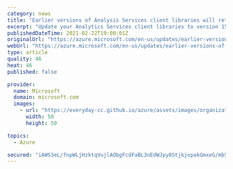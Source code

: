 ```yaml
---
category: news
title: "Earlier versions of Analysis Services client libraries will retire on 30 June 2021"
excerpt: "Update your Analytics Services client libraries to version 15.1.37.40 or higher by 30 June 2021."
publishedDateTime: 2021-02-22T19:00:01Z
originalUrl: "https://azure.microsoft.com/en-us/updates/earlier-versions-of-analysis-services-client-libraries-will-retire-on-30-june-2021/"
webUrl: "https://azure.microsoft.com/en-us/updates/earlier-versions-of-analysis-services-client-libraries-will-retire-on-30-june-2021/"
type: article
quality: 46
heat: 46
published: false

provider:
  name: Microsoft
  domain: microsoft.com
  images:
    - url: "https://everyday-cc.github.io/azure/assets/images/organizations/microsoft.com-50x50.jpg"
      width: 50
      height: 50

topics:
  - Azure

secured: "iAWS3eL/fnpWLjHzktqVujlAObgFcdFaBL3nEdWJpy8StjkjopakGmxeG/mb5q15pyX9rY9YBH6HNY0SW6WQlmTEEU7zvyVNi2E1vNX8W+0hbKr+k69EBFbNJ7UZGdzlDVt9miZ1YsIpph53r033jbjdZldcUuTrcq14eTwU+J8/PMN5QVwqxKOly/uwGExckaloUA/3P3uI9kqzcfP54hE+UIdB3h2tuVhEvvzO08Qp+ivWGNg9kxBzn3fluinqldF0dR+anm7ZwjWfowAjyn5Yl/FK9zmU9b+EuT2qd/yHEnQF6Oi+fO91i8aNy58pKIB/Bpiqxiq3mSLZkKC6ystIrU4nJcZA9Bl3j36jZ7o=;rFDXMED5jLtMNKJhXHGSUw=="
---
```


